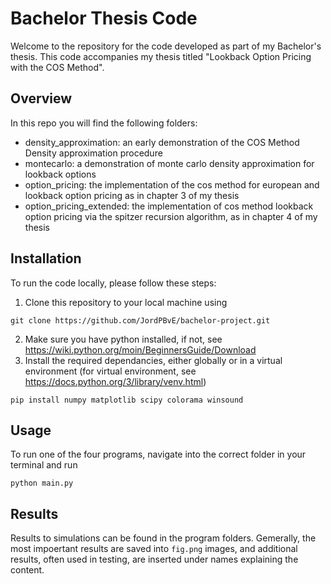 # Bachelor Thesis Code
Welcome to the repository for the code developed as part of my Bachelor's thesis. This code accompanies my thesis titled "Lookback Option Pricing with the COS Method".

## Overview
In this repo you will find the following folders:
+ density_approximation: an early demonstration of the COS Method Density approximation procedure
+ montecarlo: a demonstration of monte carlo density approximation for lookback options
+ option_pricing: the implementation of the cos method for european and lookback option pricing as in chapter 3 of my thesis
+ option_pricing_extended: the implementation of cos method lookback option pricing via the spitzer recursion algorithm, as in chapter 4 of my thesis

## Installation
To run the code locally, please follow these steps:
1. Clone this repository to your local machine using
```
git clone https://github.com/JordPBvE/bachelor-project.git
```
2. Make sure you have python installed, if not, see https://wiki.python.org/moin/BeginnersGuide/Download
3. Install the required dependancies, either globally or in a virtual environment (for virtual environment, see https://docs.python.org/3/library/venv.html)
```
pip install numpy matplotlib scipy colorama winsound
```

## Usage
To run one of the four programs, navigate into the correct folder in your terminal and run
```
python main.py
```

## Results
Results to simulations can be found in the program folders. Gemerally, the most impoertant results are saved into `fig.png` images, and additional results, often used in testing, are inserted under names explaining the content.

